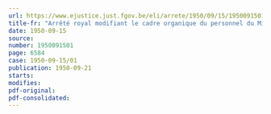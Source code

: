 ```yaml
---
url: https://www.ejustice.just.fgov.be/eli/arrete/1950/09/15/1950091501/justel
title-fr: "Arrêté royal modifiant le cadre organique du personnel du Ministère de la Justice"
date: 1950-09-15
source:
number: 1950091501
page: 6584
case: 1950-09-15/01
publication: 1950-09-21
starts:
modifies:
pdf-original:
pdf-consolidated:
---
```


